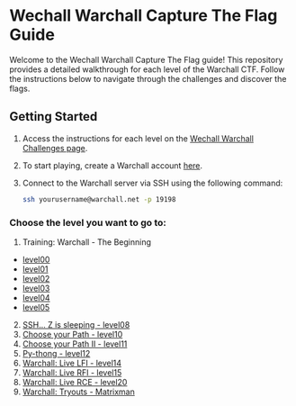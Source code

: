 # Wechall Warchall Capture The Flag Guide

Welcome to the Wechall Warchall Capture The Flag guide! This repository provides a detailed walkthrough for each level of the Warchall CTF. Follow the instructions below to navigate through the challenges and discover the flags.

## Getting Started

1. Access the instructions for each level on the [Wechall Warchall Challenges page](https://www.wechall.net/challs/Warchall/by/chall_score/ASC/page-1).

2. To start playing, create a Warchall account [here](https://www.wechall.net/challenge/warchall/begins/index.php).

3. Connect to the Warchall server via SSH using the following command:

      ```bash
   ssh yourusername@warchall.net -p 19198
   ```
### Choose the level you want to go to:
1. Training: Warchall - The Beginning
- [level00](https://github.com/TiavinaNath/WeChall-Warchall-STD23055-/blob/main/level00.md)
- [level01](https://github.com/TiavinaNath/WeChall-Warchall-STD23055-/blob/main/level01.md)
- [level02](https://github.com/TiavinaNath/WeChall-Warchall-STD23055-/blob/main/level02.md)
- [level03](https://github.com/TiavinaNath/WeChall-Warchall-STD23055-/blob/main/level03.md)
- [level04](https://github.com/TiavinaNath/WeChall-Warchall-STD23055-/blob/main/level04.md)
- [level05](https://github.com/TiavinaNath/WeChall-Warchall-STD23055-/blob/main/level05.md)

2. [SSH... Z is sleeping - level08](https://github.com/TiavinaNath/WeChall-Warchall-STD23055-/blob/main/SSH...%20Z%20is%20sleeping%20-%20level08.md)
3. [Choose your Path - level10](https://github.com/TiavinaNath/WeChall-Warchall-STD23055-/blob/main/Choose%20your%20Path%20-%20level10.md)
4. [Choose your Path II - level11](https://github.com/TiavinaNath/WeChall-Warchall-STD23055-/blob/main/Choose%20Your%20Path%20II-level11.md)
5. [Py-thong - level12](https://github.com/TiavinaNath/WeChall-Warchall-STD23055-/blob/main/Py-thong%20-%20level12.md)
6. [Warchall: Live LFI - level14](https://github.com/TiavinaNath/WeChall-Warchall-STD23055-/blob/main/Warchall%3A%20Live%20LFI%20-%20level14.md)
7. [Warchall: Live RFI - level15](https://github.com/TiavinaNath/WeChall-Warchall-STD23055-/blob/main/Warchall%3A%20Live%20RFI%20-%20level15.md)
8. [Warchall: Live RCE - level20](https://github.com/TiavinaNath/WeChall-Warchall-STD23055-/blob/main/Warchall%3A%20Live%20RCE%20-%20level20.md)
9. [Warchall: Tryouts - Matrixman]()
      
  
  
